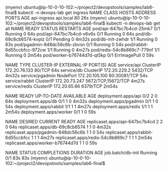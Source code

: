 

(myenv) ubuntu@ip-10-0-10-102:~/project2/devopstools/samples/lab6-final$ kubectl -n devops-lab get ingress
NAME          CLASS    HOSTS       ADDRESS   PORTS   AGE
api-ingress   <none>   api.local             80      26s
(myenv) ubuntu@ip-10-0-10-102:~/project2/devopstools/samples/lab6-final$ kubectl -n devops-lab get all
NAME                           READY   STATUS         RESTARTS   AGE
pod/api-647bc7b4cd-25mk7       0/1     Running        0          64s
pod/api-647bc7b4cd-v6v6x       0/1     Running        0          64s
pod/db-69c8cb6574-kvplz        0/1     Pending        0          4m32s
pod/db-init-zwhdr              1/1     Running        0          83s
pod/pgadmin-848dc56c6b-zbvsn   0/1     Running        0          54s
pod/rabbit-6d55ccbfcc-972cw    1/1     Running        0          4m27s
pod/redis-54c8b869c7-779nf     1/1     Running        0          2m54s
pod/worker-b76744d7d-qt5kp     0/1     ErrImagePull   0          59s

NAME              TYPE        CLUSTER-IP       EXTERNAL-IP   PORT(S)              AGE
service/api       ClusterIP   172.20.76.133    <none>        80/TCP               64s
service/db        ClusterIP   172.20.229.2     <none>        5432/TCP             4m32s
service/pgadmin   NodePort    172.20.105.100   <none>        80:30081/TCP         54s
service/rabbit    ClusterIP   172.20.73.247    <none>        5672/TCP,15672/TCP   4m27s
service/redis     ClusterIP   172.20.65.66     <none>        6379/TCP             2m54s

NAME                      READY   UP-TO-DATE   AVAILABLE   AGE
deployment.apps/api       0/2     2            0           64s
deployment.apps/db        0/1     1            0           4m32s
deployment.apps/pgadmin   0/1     1            0           54s
deployment.apps/rabbit    1/1     1            1           4m27s
deployment.apps/redis     1/1     1            1           2m54s
deployment.apps/worker    0/1     1            0           59s

NAME                                 DESIRED   CURRENT   READY   AGE
replicaset.apps/api-647bc7b4cd       2         2         0       64s
replicaset.apps/db-69c8cb6574        1         1         0       4m32s
replicaset.apps/pgadmin-848dc56c6b   1         1         0       54s
replicaset.apps/rabbit-6d55ccbfcc    1         1         1       4m27s
replicaset.apps/redis-54c8b869c7     1         1         1       2m54s
replicaset.apps/worker-b76744d7d     1         1         0       59s

NAME                STATUS    COMPLETIONS   DURATION   AGE
job.batch/db-init   Running   0/1           83s        83s
(myenv) ubuntu@ip-10-0-10-102:~/project2/devopstools/samples/lab6-final$

